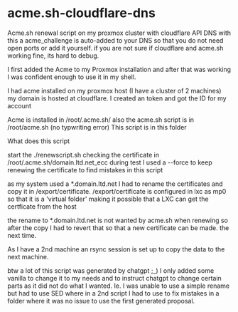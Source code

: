 # acme.sh-cloudflare-dns
Acme.sh renewal script on my proxmox cluster with cloudflare API DNS
with this a acme_challenge is auto-added to your DNS so that you do not need open ports or add it yourself.
if you are not sure if cloudflare and acme.sh working fine, its hard to debug.

I first added the Acme to my Proxmox installation and after that was working I was confident enough to use it in my shell.

I had acme installed on my proxmox host (I have a cluster of 2 machines)
my domain is hosted at cloudflare. I created an token and got the ID for my account

Acme is installed in /root/.acme.sh/
also the acme.sh script is in /root/acme.sh (no typwriting error)
This script is in this folder

What does this script

start the ./renewscript.sh checking the certificate in /root/.acme.sh/domain.ltd.net_ecc
during test I used a --force to keep renewing the certificate to find mistakes in this script

as my system used a *.domain.ltd.net I had to rename the certificates and copy it in /export/certificate.
/export/certificate is configured in lxc as mp0 so that it is a 'virtual folder' making it possible
that a LXC can get the certficate from the host

the rename to *.domain.ltd.net is not wanted by acme.sh when renewing so after the copy I had to revert that
so that a new certificate can be made. the next time.

As I have a 2nd machine an rsync session is set up to copy the data to the next machine.

btw a lot of this script was generated by chatgpt ;_) I only added some vanilla to change it to my needs and to instruct chatgpt to
change certain parts as it did not do what I wanted. Ie. I was unable to use a simple rename but had to use SED where in a
2nd script I had to use to fix mistakes in a folder where it was no issue to use the first generated proposal.
